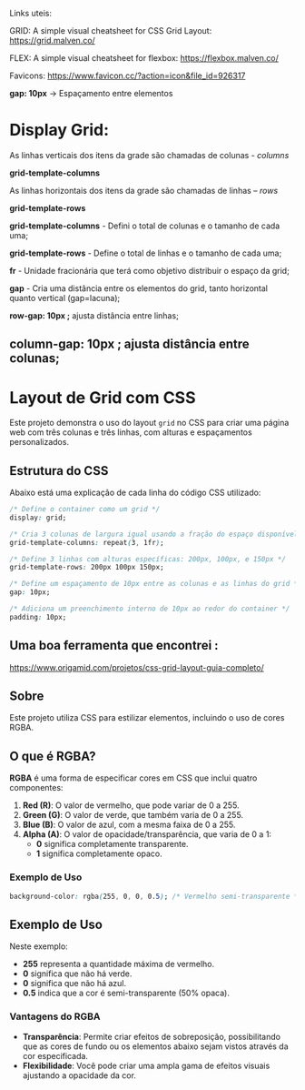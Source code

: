 Links uteis: 

GRID: A simple visual cheatsheet for CSS Grid Layout:
https://grid.malven.co/


FLEX: A simple visual cheatsheet for flexbox:
https://flexbox.malven.co/

Favicons: 
https://www.favicon.cc/?action=icon&file_id=926317


**gap: 10px** -> Espaçamento entre elementos

# Display Grid:

As linhas verticais dos itens da grade são chamadas de 
colunas - *columns*

**grid-template-columns**

As linhas horizontais dos itens da 
grade são chamadas de linhas – *rows*

**grid-template-rows**

**grid-template-columns** - Defini o total de colunas e o tamanho de cada uma;

**grid-template-rows** - Define o total de linhas e o tamanho de cada uma;

**fr** - Unidade fracionária que terá como objetivo distribuir o espaço da grid;

**gap** - Cria uma distância entre os elementos do grid, tanto horizontal quanto vertical (gap=lacuna);

**row-gap: 10px ;** ajusta distância entre linhas;

**column-gap: 10px** ; ajusta distância entre colunas;
---

# Layout de Grid com CSS

Este projeto demonstra o uso do layout `grid` no CSS para criar uma página web com três colunas e três linhas, com alturas e espaçamentos personalizados.

## Estrutura do CSS

Abaixo está uma explicação de cada linha do código CSS utilizado:

```css
/* Define o container como um grid */
display: grid;

/* Cria 3 colunas de largura igual usando a fração do espaço disponível (1fr) */
grid-template-columns: repeat(3, 1fr);

/* Define 3 linhas com alturas específicas: 200px, 100px, e 150px */
grid-template-rows: 200px 100px 150px;

/* Define um espaçamento de 10px entre as colunas e as linhas do grid */
gap: 10px;

/* Adiciona um preenchimento interno de 10px ao redor do container */
padding: 10px;

```
## Uma boa ferramenta que encontrei :

https://www.origamid.com/projetos/css-grid-layout-guia-completo/



## Sobre

Este projeto utiliza CSS para estilizar elementos, incluindo o uso de cores RGBA.

## O que é RGBA?

**RGBA** é uma forma de especificar cores em CSS que inclui quatro componentes:

1. **Red (R)**: O valor de vermelho, que pode variar de 0 a 255.
2. **Green (G)**: O valor de verde, que também varia de 0 a 255.
3. **Blue (B)**: O valor de azul, com a mesma faixa de 0 a 255.
4. **Alpha (A)**: O valor de opacidade/transparência, que varia de 0 a 1:
   - **0** significa completamente transparente.
   - **1** significa completamente opaco.

### Exemplo de Uso

```css
background-color: rgba(255, 0, 0, 0.5); /* Vermelho semi-transparente */
```
## Exemplo de Uso

Neste exemplo:

- **255** representa a quantidade máxima de vermelho.
- **0** significa que não há verde.
- **0** significa que não há azul.
- **0.5** indica que a cor é semi-transparente (50% opaca).

### Vantagens do RGBA
- **Transparência**: Permite criar efeitos de sobreposição, possibilitando que as cores de fundo ou os elementos abaixo sejam vistos através da cor especificada.
- **Flexibilidade**: Você pode criar uma ampla gama de efeitos visuais ajustando a opacidade da cor.

